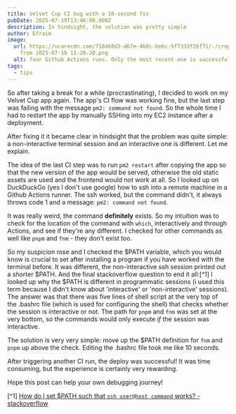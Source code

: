 ```yaml
---
title: Velvet Cup CI bug with a 10-second fix
pubDate: 2025-07-19T13:46:00.000Z
description: In hindsight, the solution was pretty simple
author: Efraim
image:
  url: https://ucarecdn.com/718468d3-d67e-460c-be6c-5f7333f26f71/-/crop/585x345/0,0/-/preview/-/resize/800x450/-/resize/800x450/Screenshot
    from 2025-07-19 11-20-20.png
  alt: four Github Actions runs. Only the most recent one is successful
tags:
  - tips
---
```

So after taking a break for a while (procrastinating), I decided to work on my Velvet Cup app again. The app's CI flow was working fine, but the last step was failing with the message `pm2: command not found`. So the whole time I had to restart the app by manually SSHing into my EC2 instance after a deployment.

After fixing it it became clear in hindsight that the problem was quite simple: a non-interactive terminal session and an interactive one is different. Let me explain.

The idea of the last CI step was to run `pm2 restart` after copying the app so that the new version of the app would be served, otherwise the old static assets are used and the frontend would not work at all. So I looked up on DuckDuckGo (yes I don't use google) how to ssh into a remote machine in a Github Actions runner. The ssh worked, but the command didn't, it always throws code 1 and a message: `pm2: command not found`. 

It was really weird, the command **definitely** exists. So my intuition was to check for the location of the command with `which`, interactively and through Actions, and see if they're any different. I checked for other commands as well like `pnpm` and `fnm` - they don't exist too.

So my suspicion rose and I checked the $PATH variable, which you would know is crucial to set after installing a program if you have worked with the terminal before. It was different, the non-interactive ssh session printed out a shorter $PATH. And the final stackoverflow question to end it all:[^1] I looked up why the $PATH is different in programmatic sessions (i used this term because I didn't know about 'interactive' or 'non-interactive' sessions). The answer was that there was five lines of shell script at the very top of the .bashrc file (which is used for configuring the shell) that checks whether the session is interactive or not. The path for `pnpm` and `fnm` was set at the very bottom, so the commands would only execute *if* the session was interactive.

The solution is very very simple: move up the $PATH definition for `fnm` and `pnpm` up above the check. Editing the .bashrc file took me like 10 seconds.

After triggering another CI run, the deploy was successful! It was time consuming, but the experience is certainly very rewarding.

Hope this post can help your own debugging journey!

[^1] [How do I set $PATH such that `ssh user@host command` works? - stackoverflow](https://stackoverflow.com/questions/940533/how-do-i-set-path-such-that-ssh-userhost-command-works)
